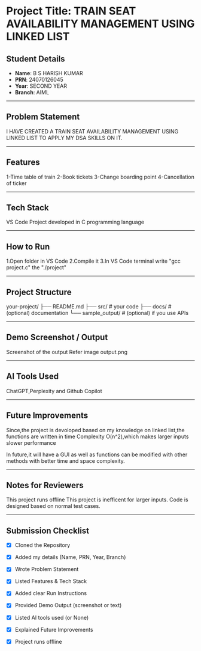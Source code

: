 # Project Title: TRAIN SEAT AVAILABILITY MANAGEMENT USING LINKED LIST

## Student Details
- **Name**: B S HARISH KUMAR  
- **PRN**: 24070126045 
- **Year**: SECOND YEAR 
- **Branch**: AIML

---

## Problem Statement
I HAVE CREATED A TRAIN SEAT AVAILABILITY MANAGEMENT USING LINKED LIST TO APPLY MY DSA SKILLS ON IT.

---

## Features
1-Time table of train
2-Book tickets
3-Change boarding point
4-Cancellation of ticker

---

## Tech Stack
VS Code
Project developed in C programming language

---

## How to Run
1.Open folder in VS Code
2.Compile it
3.In VS Code terminal write "gcc project.c" the "./project"

---

## Project Structure

your-project/ ├── README.md ├── src/        # your code ├── docs/       # (optional) documentation └── sample_output/   # (optional) if you use APIs

---

## Demo Screenshot / Output
Screenshot of the output
Refer image output.png

---

## AI Tools Used
ChatGPT,Perplexity and Github Copilot

---

## Future Improvements
Since,the project is devoloped based on my knowledge on linked list,the functions
are written in time Complexity O(n^2),which makes larger inputs slower performance

In future,it will have a GUI as well as functions can be modified with other methods
with better time and space complexity.

---

## Notes for Reviewers
This project runs offline
This project is inefficent for larger inputs.
Code is designed based on normal test cases.

---

## Submission Checklist 
- [x] Cloned the Repository 
- [x] Added my details (Name, PRN, Year, Branch)  
- [x] Wrote Problem Statement  
- [x] Listed Features & Tech Stack  
- [x] Added clear Run Instructions  
- [x] Provided Demo Output (screenshot or text)  
- [x] Listed AI tools used (or None)  
- [x] Explained Future Improvements  
- [x] Project runs offline

